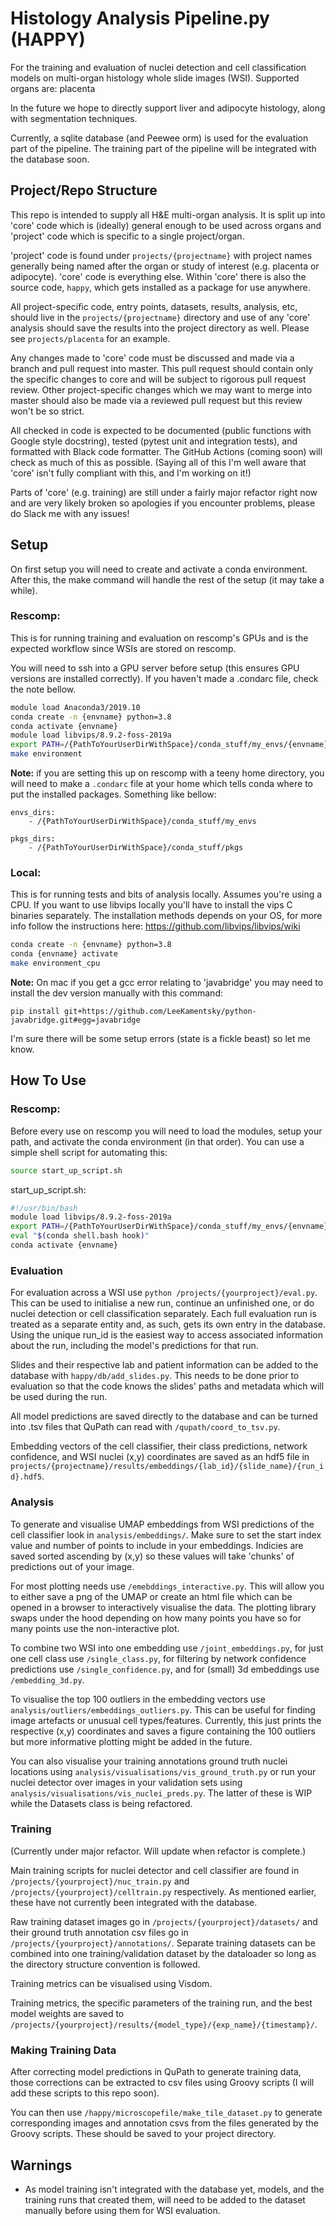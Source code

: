 # Histology Analysis Pipeline.py (HAPPY)

For the training and evaluation of nuclei detection and cell classification
models on multi-organ histology whole slide images (WSI). Supported organs are:
placenta

In the future we hope to directly support liver and adipocyte histology, along with 
segmentation techniques.

Currently, a sqlite database (and Peewee orm) is used for the evaluation part of
the pipeline. The training part of the pipeline will be integrated with the
database soon.

## Project/Repo Structure

This repo is intended to supply all H&E multi-organ analysis. It is split up into 
'core' code which is (ideally) general enough to be used across organs and 'project'
code which is specific to a single project/organ. 

'project' code is found under `projects/{projectname}` with project names generally 
being named after the organ or study of interest (e.g. placenta or adipocyte). 
'core' code is everything else. Within 'core' there is also the source code, 
`happy`, which gets installed as a package for use anywhere. 

All project-specific code, entry points, datasets, results, analysis, etc, should live 
in the `projects/{projectname}` directory and use of any 'core' analysis should save the 
results into the project directory as well. Please see `projects/placenta` for an 
example.

Any changes made to 'core' code must be discussed and made via a branch and pull 
request into master. This pull request should contain only the specific changes to core
and will be subject to rigorous pull request review. Other project-specific 
changes which we may want to merge into master should also be made via a reviewed pull 
request but this review won't be so strict.

All checked in code is expected to be documented (public functions with Google style 
docstring), tested (pytest unit and integration tests), and formatted with Black code 
formatter. The GitHub Actions (coming soon) will check as much of this as possible. 
(Saying all of this I'm well aware that 'core' isn't fully compliant with this, and 
I'm working on it!)

Parts of 'core' (e.g. training) are still under a fairly major refactor right now and 
are very likely broken so apologies if you encounter problems, please do Slack me with 
any issues!


## Setup

On first setup you will need to create and activate a conda environment. After this,
the make command will handle the rest of the setup (it may take a while).

### Rescomp:

This is for running training and evaluation on rescomp's GPUs and is the expected 
workflow since WSIs are stored on rescomp.

You will need to ssh into a GPU server before setup (this ensures GPU versions are 
installed correctly). If you haven't made a .condarc file, check the note bellow.

```bash
module load Anaconda3/2019.10
conda create -n {envname} python=3.8
conda activate {envname}
module load libvips/8.9.2-foss-2019a
export PATH=/{PathToYourUserDirWithSpace}/conda_stuff/my_envs/{envname}/bin/:$PATH
make environment
```

**Note:** if you are setting this up on rescomp with a teeny home directory, you will 
need to make a `.condarc` file at your home which tells conda where to put the installed
packages. Something like bellow:

```
envs_dirs:
    - /{PathToYourUserDirWithSpace}/conda_stuff/my_envs

pkgs_dirs:
    - /{PathToYourUserDirWithSpace}/conda_stuff/pkgs
```

### Local:

This is for running tests and bits of analysis locally. Assumes you're using a CPU.
If you want to use libvips locally you'll have to install the vips C binaries separately.
The installation methods depends on your OS, for more info follow the instructions 
here: https://github.com/libvips/libvips/wiki

```bash
conda create -n {envname} python=3.8
conda {envname} activate
make environment_cpu
```

**Note:** On mac if you get a gcc error relating to 'javabridge' you may need to 
install the dev version manually with this command: 
```
pip install git+https://github.com/LeeKamentsky/python-javabridge.git#egg=javabridge
```

I'm sure there will be some setup errors (state is a fickle beast) so let me know.

## How To Use

### Rescomp:

Before every use on rescomp you will need to load the modules, setup your path, and 
activate the conda environment (in that order). You can use a simple shell script for 
automating this:

```bash
source start_up_script.sh
```

start_up_script.sh:

```bash
#!/usr/bin/bash
module load libvips/8.9.2-foss-2019a
export PATH=/{PathToYourUserDirWithSpace}/conda_stuff/my_envs/{envname}/bin/:$PATH
eval "$(conda shell.bash hook)"
conda activate {envname}
```


### Evaluation

For evaluation across a WSI use `python /projects/{yourproject}/eval.py`. 
This can be used to initialise a new run, continue an unfinished one, or do nuclei 
detection or cell classification separately. Each full evaluation run is treated as a 
separate entity and, as such, gets its own entry in the database. Using the unique 
run_id is the easiest way to access associated information about the run, including 
the model's predictions for that run.

Slides and their respective lab and patient information can be added to the
database with `happy/db/add_slides.py`. This needs to be done prior to
evaluation so that the code knows the slides' paths and metadata which will be used 
during the run.

All model predictions are saved directly to the database and can be turned into
.tsv files that QuPath can read with `/qupath/coord_to_tsv.py`.

Embedding vectors of the cell classifier, their class predictions, network confidence,
and WSI nuclei (x,y) coordinates are saved as an hdf5 file in 
`projects/{projectname}/results/embeddings/{lab_id}/{slide_name}/{run_id}.hdf5`.

### Analysis

To generate and visualise UMAP embeddings from WSI predictions of the cell
classifier look in `analysis/embeddings/`. Make sure to set the start index value and 
number of points to include in your embeddings. Indicies are saved sorted ascending by 
(x,y) so these values will take 'chunks' of predictions out of your image.

For most plotting needs use `/emebddings_interactive.py`. This will allow you to either 
save a png of the UMAP or create an html file which can be opened in a browser to 
interactively visualise the data. The plotting library swaps under the hood depending
on how many points you have so for many points use the non-interactive plot.

To combine two WSI into one embedding use `/joint_embeddings.py`, for just one cell 
class use `/single_class.py`, for filtering by network confidence predictions use 
`/single_confidence.py`, and for (small) 3d embeddings use `/embedding_3d.py`.

To visualise the top 100 outliers in the embedding vectors use 
`analysis/outliers/embeddings_outliers.py`. This can be useful for finding image 
artefacts or unusual cell types/features. Currently, this just prints the respective 
(x,y) coordinates and saves a figure containing the 100 outliers but more informative 
plotting might be added in the future.

You can also visualise your training annotations ground truth nuclei locations using 
`analysis/visualisations/vis_ground_truth.py` or run your nuclei detector over 
images in your validation sets using `analysis/visualisations/vis_nuclei_preds.py`. 
The latter of these is WIP while the Datasets class is being refactored.


### Training

(Currently under major refactor. Will update when refactor is complete.)

Main training scripts for nuclei detector and cell classifier are found in
`/projects/{yourproject}/nuc_train.py` and `/projects/{yourproject}/celltrain.py` 
respectively. As mentioned earlier, these have not currently been integrated with the 
database.

Raw training dataset images go in `/projects/{yourproject}/datasets/` and their ground 
truth annotation csv files go in `/projects/{yourproject}/annotations/`. Separate 
training datasets can be combined into one training/validation dataset by the dataloader 
so long as the directory structure convention is followed.

Training metrics can be visualised using Visdom.

Training metrics, the specific parameters of the training run, and the
best model weights are saved to 
`/projects/{yourproject}/results/{model_type}/{exp_name}/{timestamp}/`.

### Making Training Data

After correcting model predictions in QuPath to generate training data, those 
corrections can be extracted to csv files using Groovy scripts (I will add these scripts
to this repo soon). 

You can then use `/happy/microscopefile/make_tile_dataset.py` to generate corresponding 
images and annotation csvs from the files generated by the Groovy scripts. These 
should be saved to your project directory.


## Warnings

* As model training isn't integrated with the database yet, models, and the
  training runs that created them, will need to be added to the dataset manually
  before using them for WSI evaluation.